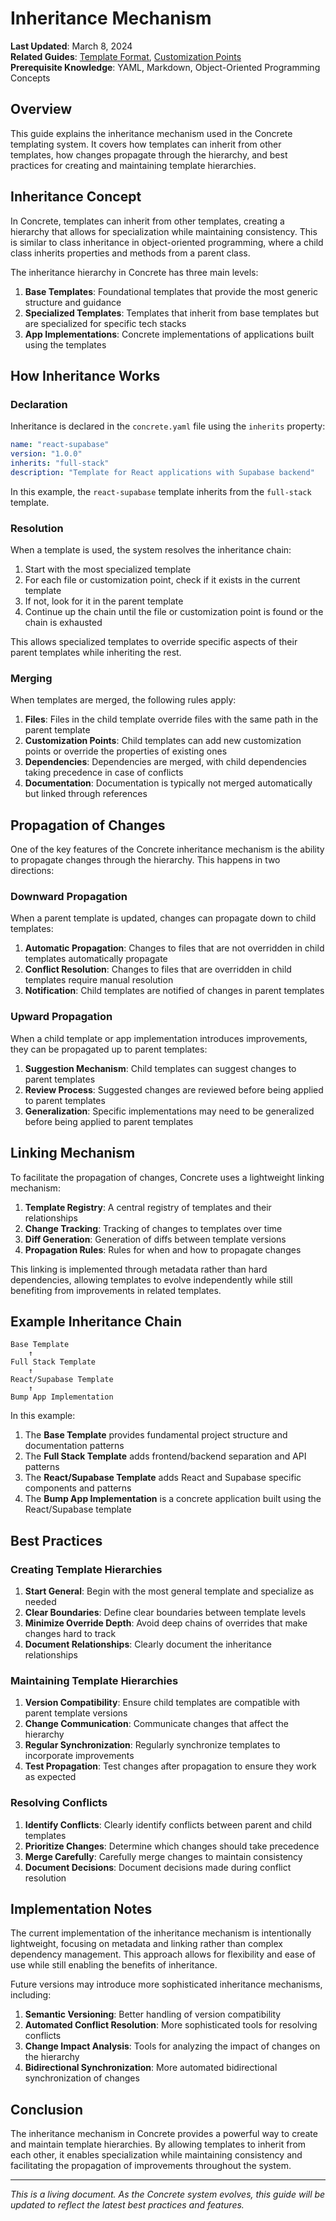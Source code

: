# Inheritance Mechanism

**Last Updated**: March 8, 2024  
**Related Guides**: [Template Format](./template-format.md), [Customization Points](./customization-points.md)  
**Prerequisite Knowledge**: YAML, Markdown, Object-Oriented Programming Concepts

## Overview

This guide explains the inheritance mechanism used in the Concrete templating system. It covers how templates can inherit from other templates, how changes propagate through the hierarchy, and best practices for creating and maintaining template hierarchies.

## Inheritance Concept

In Concrete, templates can inherit from other templates, creating a hierarchy that allows for specialization while maintaining consistency. This is similar to class inheritance in object-oriented programming, where a child class inherits properties and methods from a parent class.

The inheritance hierarchy in Concrete has three main levels:

1. **Base Templates**: Foundational templates that provide the most generic structure and guidance
2. **Specialized Templates**: Templates that inherit from base templates but are specialized for specific tech stacks
3. **App Implementations**: Concrete implementations of applications built using the templates

## How Inheritance Works

### Declaration

Inheritance is declared in the `concrete.yaml` file using the `inherits` property:

```yaml
name: "react-supabase"
version: "1.0.0"
inherits: "full-stack"
description: "Template for React applications with Supabase backend"
```

In this example, the `react-supabase` template inherits from the `full-stack` template.

### Resolution

When a template is used, the system resolves the inheritance chain:

1. Start with the most specialized template
2. For each file or customization point, check if it exists in the current template
3. If not, look for it in the parent template
4. Continue up the chain until the file or customization point is found or the chain is exhausted

This allows specialized templates to override specific aspects of their parent templates while inheriting the rest.

### Merging

When templates are merged, the following rules apply:

1. **Files**: Files in the child template override files with the same path in the parent template
2. **Customization Points**: Child templates can add new customization points or override the properties of existing ones
3. **Dependencies**: Dependencies are merged, with child dependencies taking precedence in case of conflicts
4. **Documentation**: Documentation is typically not merged automatically but linked through references

## Propagation of Changes

One of the key features of the Concrete inheritance mechanism is the ability to propagate changes through the hierarchy. This happens in two directions:

### Downward Propagation

When a parent template is updated, changes can propagate down to child templates:

1. **Automatic Propagation**: Changes to files that are not overridden in child templates automatically propagate
2. **Conflict Resolution**: Changes to files that are overridden in child templates require manual resolution
3. **Notification**: Child templates are notified of changes in parent templates

### Upward Propagation

When a child template or app implementation introduces improvements, they can be propagated up to parent templates:

1. **Suggestion Mechanism**: Child templates can suggest changes to parent templates
2. **Review Process**: Suggested changes are reviewed before being applied to parent templates
3. **Generalization**: Specific implementations may need to be generalized before being applied to parent templates

## Linking Mechanism

To facilitate the propagation of changes, Concrete uses a lightweight linking mechanism:

1. **Template Registry**: A central registry of templates and their relationships
2. **Change Tracking**: Tracking of changes to templates over time
3. **Diff Generation**: Generation of diffs between template versions
4. **Propagation Rules**: Rules for when and how to propagate changes

This linking is implemented through metadata rather than hard dependencies, allowing templates to evolve independently while still benefiting from improvements in related templates.

## Example Inheritance Chain

```
Base Template
    ↑
Full Stack Template
    ↑
React/Supabase Template
    ↑
Bump App Implementation
```

In this example:

1. The **Base Template** provides fundamental project structure and documentation patterns
2. The **Full Stack Template** adds frontend/backend separation and API patterns
3. The **React/Supabase Template** adds React and Supabase specific components and patterns
4. The **Bump App Implementation** is a concrete application built using the React/Supabase template

## Best Practices

### Creating Template Hierarchies

1. **Start General**: Begin with the most general template and specialize as needed
2. **Clear Boundaries**: Define clear boundaries between template levels
3. **Minimize Override Depth**: Avoid deep chains of overrides that make changes hard to track
4. **Document Relationships**: Clearly document the inheritance relationships

### Maintaining Template Hierarchies

1. **Version Compatibility**: Ensure child templates are compatible with parent template versions
2. **Change Communication**: Communicate changes that affect the hierarchy
3. **Regular Synchronization**: Regularly synchronize templates to incorporate improvements
4. **Test Propagation**: Test changes after propagation to ensure they work as expected

### Resolving Conflicts

1. **Identify Conflicts**: Clearly identify conflicts between parent and child templates
2. **Prioritize Changes**: Determine which changes should take precedence
3. **Merge Carefully**: Carefully merge changes to maintain consistency
4. **Document Decisions**: Document decisions made during conflict resolution

## Implementation Notes

The current implementation of the inheritance mechanism is intentionally lightweight, focusing on metadata and linking rather than complex dependency management. This approach allows for flexibility and ease of use while still enabling the benefits of inheritance.

Future versions may introduce more sophisticated inheritance mechanisms, including:

1. **Semantic Versioning**: Better handling of version compatibility
2. **Automated Conflict Resolution**: More sophisticated tools for resolving conflicts
3. **Change Impact Analysis**: Tools for analyzing the impact of changes on the hierarchy
4. **Bidirectional Synchronization**: More automated bidirectional synchronization of changes

## Conclusion

The inheritance mechanism in Concrete provides a powerful way to create and maintain template hierarchies. By allowing templates to inherit from each other, it enables specialization while maintaining consistency and facilitating the propagation of improvements throughout the system.

---

*This is a living document. As the Concrete system evolves, this guide will be updated to reflect the latest best practices and features.* 